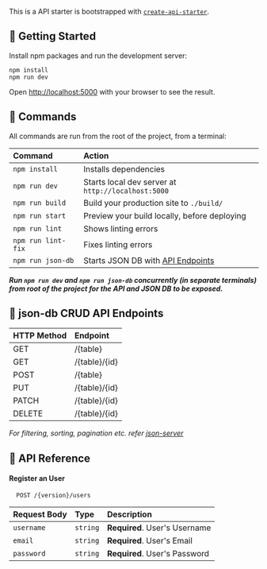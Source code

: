 This is a API starter is bootstrapped with [`create-api-starter`](https://www.npmjs.com/package/create-api-starter).

## :rocket: Getting Started

Install npm packages and run the development server:

```
npm install
npm run dev
```

Open [http://localhost:5000](http://localhost:5000) with your browser to see the result.

## :genie: Commands

All commands are run from the root of the project, from a terminal:

| Command            | Action                                                           |
| :----------------- | :--------------------------------------------------------------- |
| `npm install`      | Installs dependencies                                            |
| `npm run dev`      | Starts local dev server at `http://localhost:5000`               |
| `npm run build`    | Build your production site to `./build/`                         |
| `npm run start`    | Preview your build locally, before deploying                     |
| `npm run lint`     | Shows linting errors                                             |
| `npm run lint-fix` | Fixes linting errors                                             |
| `npm run json-db`  | Starts JSON DB with [API Endpoints](#json-db-crud-api-endpoints) |

**_Run `npm run dev` and `npm run json-db` concurrently (in separate terminals) from root of the project for the API and JSON DB to be exposed._**

## :floppy_disk: json-db CRUD API Endpoints

| HTTP Method | Endpoint |
| :---------- | :------- |
| GET         | /{table}   |
| GET         | /{table}/{id} |
| POST        | /{table}   |
| PUT         | /{table}/{id} |
| PATCH       | /{table}/{id} |
| DELETE      | /{table}/{id} |

_For filtering, sorting, pagination etc. refer [json-server](https://www.npmjs.com/package/json-server)_

## :closed_lock_with_key: API Reference

#### Register an User

```http
  POST /{version}/users
```

| Request Body | Type     | Description                   |
| :----------- | :------- | :---------------------------- |
| `username`   | `string` | **Required**. User's Username |
| `email`      | `string` | **Required**. User's Email    |
| `password`   | `string` | **Required**. User's Password |

